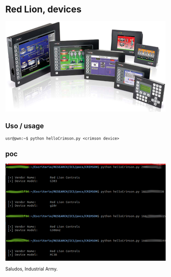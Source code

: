 # Red Lion, devices
![redLion](redLion.png)

## Uso / usage

	usr@pwn:~$ python helloCrimson.py <crimson device> 

## poc	
![poc](pocs.png)


Saludos,
Industrial Army.